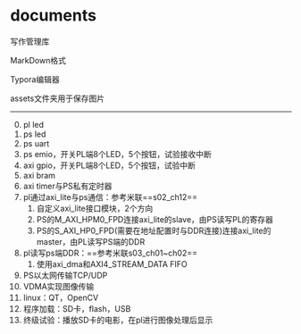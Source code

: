 # documents

写作管理库

MarkDown格式

Typora编辑器

assets文件夹用于保存图片

---

0.  pl led
1.  ps led
2.  ps uart
3.  ps emio，开关PL端8个LED，5个按钮，试验接收中断
4.  axi gpio，开关PL端8个LED，5个按钮，试验中断
5.  axi bram
6.  axi timer与PS私有定时器
7.  pl通过axi_lite与ps通信：参考米联==s02_ch12==
    1.  自定义axi_lite接口模块，2个方向
    2.  PS的M_AXI_HPM0_FPD连接axi_lite的slave，由PS读写PL的寄存器
    3.  PS的S_AXI_HP0_FPD(需要在地址配置时与DDR连接)连接axi_lite的master，由PL读写PS端的DDR
8.  pl读写ps端DDR：==参考米联s03_ch01~ch02==
    1.  使用axi_dma和AXI4_STREAM_DATA FIFO
9.  PS以太网传输TCP/UDP
10.  VDMA实现图像传输
11.  linux：QT，OpenCV
12.  程序加载：SD卡，flash，USB
13.  终级试验：播放SD卡的电影，在pl进行图像处理后显示